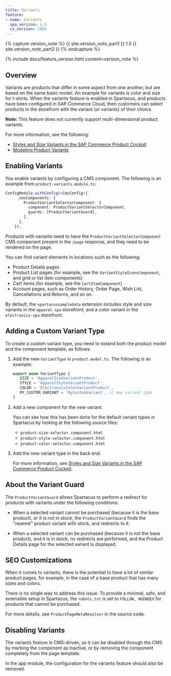 ```yaml
---
title: Variants
feature:
- name: Variants
  spa_version: 1.5
  cx_version: 1905
---
```


{% capture version_note %}
{{ site.version_note_part1 }} 1.5 {{ site.version_note_part2 }}
{% endcapture %}

{% include docs/feature_version.html content=version_note %}

## Overview

Variants are products that differ in some aspect from one another, but are based on the same basic model. An example for variants is color and size for t-shirts. When the variants feature is enabled in Spartacus, and products have been configured in SAP Commerce Cloud, then customers can select products in the storefront with the variant (or variants) of their choice.

**Note:** This feature does not currently support multi-dimensional product variants.

For more information, see the following:

- [Styles and Size Variants in the SAP Commerce Product Cockpit](https://help.sap.com/viewer/4c33bf189ab9409e84e589295c36d96e/latest/en-US/8af06a1b8669101483c085453d75849e.html)
- [Modeling Product Variants](https://help.sap.com/viewer/d0224eca81e249cb821f2cdf45a82ace/latest/en-US/8c143a2d8669101485208999541c383b.html)

## Enabling Variants

You enable variants by configuring a CMS component. The following is an example from `product-variants.module.ts`:

```ts
ConfigModule.withConfig(<CmsConfig>{
      cmsComponents: {
        ProductVariantSelectorComponent: {
          component: ProductVariantSelectorComponent,
          guards: [ProductVariantGuard],
        },
      },
    }),
```

Products with variants need to have the `ProductVariantSelectorComponent` CMS component present in the `/page` response, and they need to be rendered on the page.

You can find variant elements in locations such as the following:

- Product Details pages
- Product List pages (for example, see the `VariantStyleIconsComponent`, and grid or list item components)
- Cart items (for example, see the `CartItemComponent`)
- Account pages, such as Order History, Order Page, Wish List, Cancellations and Returns, and so on.

By default, the `spartacussampledata` extension includes style and size variants in the `apparel-spa` storefront, and a color variant in the `electronics-spa` storefront.

## Adding a Custom Variant Type

To create a custom variant type, you need to extend both the product model and the component template, as follows:

1. Add the new `VariantType` in `product.model.ts`. The following is an example:

   ```ts
   export enum VariantType {
      SIZE = 'ApparelSizeVariantProduct',
      STYLE = 'ApparelStyleVariantProduct',
      COLOR = 'ElectronicsColorVariantProduct',
      MY_CUSTOM_VARIANT = 'MyCustomVariant', // new variant type
   }
   ```

2. Add a new component for the new variant.

   You can see how this has been done for the default variant types in Spartacus by looking at the following source files:

   - `product-size-selector.component.html`
   - `product-style-selector.component.html`
   - `product-color-selector.component.html`

3. Add the new variant type in the back end.

   For more information, see [Styles and Size Variants in the SAP Commerce Product Cockpit](https://help.sap.com/viewer/4c33bf189ab9409e84e589295c36d96e/latest/en-US/8af06a1b8669101483c085453d75849e.html).

## About the Variant Guard

The `ProductVariantGuard` allows Spartacus to perform a redirect for products with variants under the following conditions:

- When a selected variant cannot be purchased (because it is the base product), or it is not in stock, the `ProductVariantGuard` finds the "nearest" product variant with stock, and redirects to it.

- When a selected variant can be purchased (because it is not the base product), and it is in stock, no redirects are performed, and the Product Details page for the selected variant is displayed.

## SEO Customizations

When it comes to variants, there is the potential to have a lot of similar product pages, for example, in the case of a base product that has many sizes and colors.

There is no single way to address this issue. To provide a minimal, safe, and extensible setup in Spartacus, the `robots.txt` is set to `FOLLOW, NOINDEX` for products that cannot be purchased.

For more details, see `ProductPageMetaResolver` in the source code.

## Disabling Variants

The variants feature is CMS-driven, so it can be disabled through the CMS by marking the component as inactive, or by removing the component completely from the page template.

In the app module, the configuration for the variants feature should also be removed.

